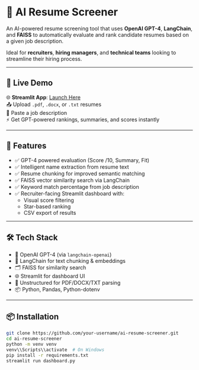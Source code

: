 # 🧠 AI Resume Screener

An AI-powered resume screening tool that uses **OpenAI GPT-4**, **LangChain**, and **FAISS** to automatically evaluate and rank candidate resumes based on a given job description.

Ideal for **recruiters**, **hiring managers**, and **technical teams** looking to streamline their hiring process.

---

## 🚀 Live Demo

🌐 **Streamlit App**: [Launch Here](https://ai-resume-screener.streamlit.app)  
📤 Upload `.pdf`, `.docx`, or `.txt` resumes  
📝 Paste a job description  
⚡ Get GPT-powered rankings, summaries, and scores instantly

---

## 📸 Features

- ✅ GPT-4 powered evaluation (Score /10, Summary, Fit)
- ✅ Intelligent name extraction from resume text
- ✅ Resume chunking for improved semantic matching
- ✅ FAISS vector similarity search via LangChain
- ✅ Keyword match percentage from job description
- ✅ Recruiter-facing Streamlit dashboard with:
  - Visual score filtering
  - Star-based ranking
  - CSV export of results

---

## 🛠️ Tech Stack

- 🧠 OpenAI GPT-4 (via `langchain-openai`)  
- 🧱 LangChain for text chunking & embeddings  
- 🗂️ FAISS for similarity search  
- 🌐 Streamlit for dashboard UI  
- 🧾 Unstructured for PDF/DOCX/TXT parsing  
- 📦 Python, Pandas, Python-dotenv  

---

## 📦 Installation

```bash
git clone https://github.com/your-username/ai-resume-screener.git
cd ai-resume-screener
python -m venv venv
venv\\Scripts\\activate  # On Windows
pip install -r requirements.txt
streamlit run dashboard.py
